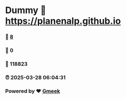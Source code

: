 # Dummy :link: https://planenalp.github.io 
### :page_facing_up: [8](https://planenalp.github.io/tag.html) 
### :speech_balloon: 0 
### :hibiscus: 118823 
### :alarm_clock: 2025-03-28 06:04:31 
### Powered by :heart: [Gmeek](https://github.com/Meekdai/Gmeek)
